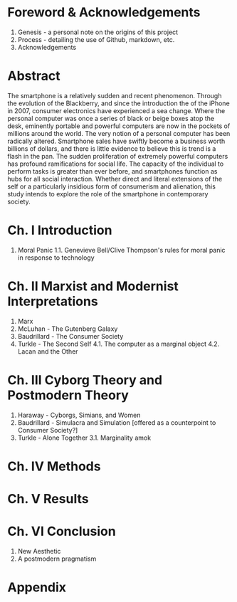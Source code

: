# Foreword & Acknowledgements
1. Genesis - a personal note on the origins of this project
2. Process - detailing the use of Github, markdown, etc.
3. Acknowledgements
# Abstract
The smartphone is a relatively sudden and recent phenomenon. Through the evolution of the Blackberry, and since the introduction the of the iPhone in 2007, consumer electronics have experienced a sea change. Where the personal computer was once a series of black or beige boxes atop the desk, eminently portable and powerful computers are now in the pockets of millions around the world. The very notion of a personal computer has been radically altered.	Smartphone sales have swiftly become a business worth billions of dollars, and there is little evidence to believe this is trend is a flash in the pan. The sudden proliferation of extremely powerful computers has profound ramifications for social life. The capacity of the individual to perform tasks is greater than ever before, and smartphones function as hubs for all social interaction. Whether direct and literal extensions of the self or a particularly insidious form of consumerism and alienation, this study intends to explore the role of the smartphone in contemporary society.
# Ch. I Introduction
1. Moral Panic
1.1. Genevieve Bell/Clive Thompson's rules for moral panic in response to technology
# Ch. II Marxist and Modernist Interpretations
1. Marx
2. McLuhan - The Gutenberg Galaxy
3. Baudrillard - The Consumer Society
4. Turkle - The Second Self
4.1. The computer as a marginal object
4.2. Lacan and the Other
# Ch. III Cyborg Theory and Postmodern Theory
1. Haraway - Cyborgs, Simians, and Women
2. Baudrillard - Simulacra and Simulation [offered as a counterpoint to Consumer Society?]
3. Turkle - Alone Together
3.1. Marginality amok

# Ch. IV Methods
# Ch. V Results
# Ch. VI Conclusion
1. New Aesthetic
2. A postmodern pragmatism
# Appendix